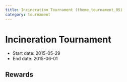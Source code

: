 ```yaml
---
title: Incineration Tournament (theme_tournament_05)
category: tournament
---
```

# Incineration Tournament

  * Start date: 2015-05-29
  * End date: 2015-06-01

## Rewards

